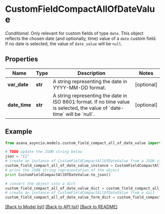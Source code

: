 # CustomFieldCompactAllOfDateValue

*Conditional*. Only relevant for custom fields of type `date`. This object reflects the chosen date (and optionally, time) value of a `date` custom field. If no date is selected, the value of `date_value` will be `null`.

## Properties

Name | Type | Description | Notes
------------ | ------------- | ------------- | -------------
**var_date** | **str** | A string representing the date in YYYY-MM-DD format. | [optional] 
**date_time** | **str** | A string representing the date in ISO 8601 format. If no time value is selected, the value of &#x60;date-time&#x60; will be &#x60;null&#x60;. | [optional] 

## Example

```python
from asana_asyncio.models.custom_field_compact_all_of_date_value import CustomFieldCompactAllOfDateValue

# TODO update the JSON string below
json = "{}"
# create an instance of CustomFieldCompactAllOfDateValue from a JSON string
custom_field_compact_all_of_date_value_instance = CustomFieldCompactAllOfDateValue.from_json(json)
# print the JSON string representation of the object
print CustomFieldCompactAllOfDateValue.to_json()

# convert the object into a dict
custom_field_compact_all_of_date_value_dict = custom_field_compact_all_of_date_value_instance.to_dict()
# create an instance of CustomFieldCompactAllOfDateValue from a dict
custom_field_compact_all_of_date_value_form_dict = custom_field_compact_all_of_date_value.from_dict(custom_field_compact_all_of_date_value_dict)
```
[[Back to Model list]](../README.md#documentation-for-models) [[Back to API list]](../README.md#documentation-for-api-endpoints) [[Back to README]](../README.md)


